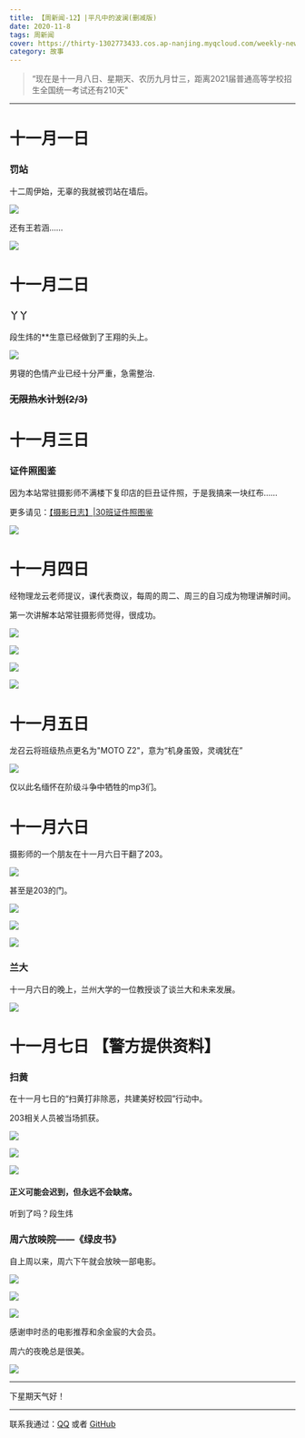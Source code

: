 ```yaml
---
title: 【周新闻-12】|平凡中的波澜(删减版)
date: 2020-11-8
tags: 周新闻
cover: https://thirty-1302773433.cos.ap-nanjing.myqcloud.com/weekly-news/12/DSC_9918.JPG
category: 故事
---
```

> “现在是十一月八日、星期天、农历九月廿三，距离2021届普通高等学校招生全国统一考试还有210天"

---
# 十一月一日

### 罚站

十二周伊始，无辜的我就被罚站在墙后。


![](https://thirty-1302773433.cos.ap-nanjing.myqcloud.com/weekly-news/12/DSC_9294.JPG)

还有王若涵……  

![](https://thirty-1302773433.cos.ap-nanjing.myqcloud.com/weekly-news/12/DSC_9295.JPG)

# 十一月二日  

### 丫丫

段生炜的**生意已经做到了王翔的头上。

![](https://thirty-1302773433.cos.ap-nanjing.myqcloud.com/weekly-news/12/DSC_9300.JPG)

男寝的色情产业已经十分严重，急需整治.  

### ~~无限热水计划(2/3)~~  

# 十一月三日  

### 证件照图鉴  

因为本站常驻摄影师不满楼下复印店的巨丑证件照，于是我搞来一块红布…… 

更多请见：[【摄影日志】|30班证件照图鉴](/photo-diary/zhengjian-photo/)

![](https://thirty-1302773433.cos.ap-nanjing.myqcloud.com/weekly-news/12/DSC_93445.JPG)

# 十一月四日  

经物理龙云老师提议，课代表商议，每周的周二、周三的自习成为物理讲解时间。  

第一次讲解本站常驻摄影师觉得，很成功。

![](https://thirty-1302773433.cos.ap-nanjing.myqcloud.com/weekly-news/12/DSC_9693.JPG)

![](https://thirty-1302773433.cos.ap-nanjing.myqcloud.com/weekly-news/12/DSC_9695.JPG)

![](https://thirty-1302773433.cos.ap-nanjing.myqcloud.com/weekly-news/12/DSC_9699.JPG)

![](https://thirty-1302773433.cos.ap-nanjing.myqcloud.com/weekly-news/12/DSC_9703.JPG)

# 十一月五日  

龙召云将班级热点更名为"MOTO Z2"，意为“机身虽毁，灵魂犹在”

![](https://thirty-1302773433.cos.ap-nanjing.myqcloud.com/weekly-news/12/DSC_9709.JPG)

仅以此名缅怀在阶级斗争中牺牲的mp3们。 

# 十一月六日  

摄影师的一个朋友在十一月六日干翻了203。

![](https://thirty-1302773433.cos.ap-nanjing.myqcloud.com/weekly-news/12/DSC_9827.JPG)

甚至是203的门。  

![](https://thirty-1302773433.cos.ap-nanjing.myqcloud.com/weekly-news/12/DSC_9840.JPG)

![](https://thirty-1302773433.cos.ap-nanjing.myqcloud.com/weekly-news/12/DSC_9842.JPG)

![](https://thirty-1302773433.cos.ap-nanjing.myqcloud.com/weekly-news/12/DSC_9695.JPG)


### 兰大  

十一月六日的晚上，兰州大学的一位教授谈了谈兰大和未来发展。 

![](https://thirty-1302773433.cos.ap-nanjing.myqcloud.com/weekly-news/12/QQ图片20201108175358.jpg)

# 十一月七日 【警方提供资料】

### 扫黄

在十一月七日的“扫黄打非除恶，共建美好校园”行动中。  

203相关人员被当场抓获。

![](https://thirty-1302773433.cos.ap-nanjing.myqcloud.com/weekly-news/12/DSC_9877.JPG)

![](https://thirty-1302773433.cos.ap-nanjing.myqcloud.com/weekly-news/12/DSC_9882.JPG)

![](https://thirty-1302773433.cos.ap-nanjing.myqcloud.com/weekly-news/12/DSC_9889.JPG)

#### 正义可能会迟到，但永远不会缺席。  

听到了吗？段生炜

### 周六放映院——《绿皮书》  

自上周以来，周六下午就会放映一部电影。 

![](https://thirty-1302773433.cos.ap-nanjing.myqcloud.com/weekly-news/12/DSC_9902.JPG)

![](https://thirty-1302773433.cos.ap-nanjing.myqcloud.com/weekly-news/12/DSC_9907.JPG)

![](https://thirty-1302773433.cos.ap-nanjing.myqcloud.com/weekly-news/12/DSC_9918.JPG)

感谢申时丞的电影推荐和余金宸的大会员。

周六的夜晚总是很美。  

![](https://thirty-1302773433.cos.ap-nanjing.myqcloud.com/weekly-news/12/DSC_9929.JPG)

-------

下星期天气好！

---

联系我通过：[QQ](https://thirty-1302773433.cos.ap-nanjing.myqcloud.com/post/about/1601644798481_temp_qrcode_share_9993.png) 或者 [GitHub](https://github.com)  

